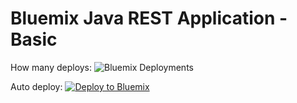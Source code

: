 Bluemix Java REST Application - Basic
===

How many deploys: 
![Bluemix Deployments](https://deployment-tracker.mybluemix.net/stats/a4118d0b52e13a7033d231cebd2ce7e6/badge.svg)

Auto deploy:
[![Deploy to Bluemix](https://deployment-tracker.mybluemix.net/stats/a4118d0b52e13a7033d231cebd2ce7e6/button.svg)](https://bluemix.net/deploy?repository=https://github.com/kaaron1/javaplays-rest-basic.git)